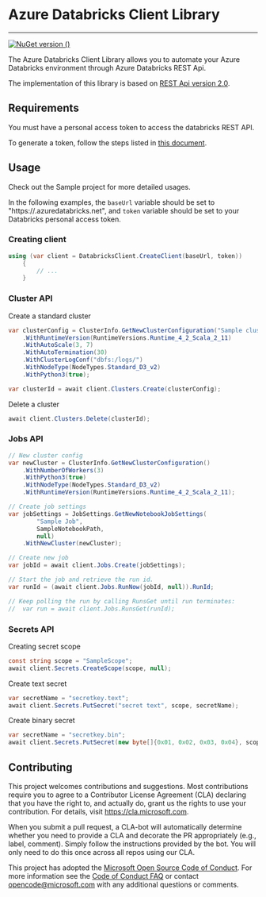 # Azure Databricks Client Library

----------

[![NuGet version ()](https://img.shields.io/badge/nuget-1.0.813.2-blue.svg)](https://www.nuget.org/packages/Microsoft.Azure.Databricks.Client/)

The Azure Databricks Client Library allows you to automate your Azure Databricks environment through Azure Databricks REST Api.

The implementation of this library is based on [REST Api version 2.0](https://docs.azuredatabricks.net/api/latest/index.html#).  

## Requirements
You must have a personal access token to access the databricks REST API.

To generate a token, follow the steps listed in [this document](https://docs.azuredatabricks.net/api/latest/authentication.html).

## Usage

Check out the Sample project for more detailed usages.

In the following examples, the ```baseUrl``` variable should be set to "https://<REGION>.azuredatabricks.net", and ```token``` variable should be set to your Databricks personal access token.

### Creating client

```cs
using (var client = DatabricksClient.CreateClient(baseUrl, token))
    {
        // ...
    }

```

### Cluster API

Create a standard cluster

```cs
var clusterConfig = ClusterInfo.GetNewClusterConfiguration("Sample cluster")
    .WithRuntimeVersion(RuntimeVersions.Runtime_4_2_Scala_2_11)
    .WithAutoScale(3, 7)
    .WithAutoTermination(30)
    .WithClusterLogConf("dbfs:/logs/")
    .WithNodeType(NodeTypes.Standard_D3_v2)
    .WithPython3(true);

var clusterId = await client.Clusters.Create(clusterConfig);
```

Delete a cluster

```cs
await client.Clusters.Delete(clusterId);
```

### Jobs API

```cs
// New cluster config
var newCluster = ClusterInfo.GetNewClusterConfiguration()
    .WithNumberOfWorkers(3)
    .WithPython3(true)
    .WithNodeType(NodeTypes.Standard_D3_v2)
    .WithRuntimeVersion(RuntimeVersions.Runtime_4_2_Scala_2_11);

// Create job settings
var jobSettings = JobSettings.GetNewNotebookJobSettings(
        "Sample Job",
        SampleNotebookPath,
        null)
    .WithNewCluster(newCluster);

// Create new job
var jobId = await client.Jobs.Create(jobSettings);

// Start the job and retrieve the run id.
var runId = (await client.Jobs.RunNow(jobId, null)).RunId;

// Keep polling the run by calling RunsGet until run terminates:
//  var run = await client.Jobs.RunsGet(runId);
```

### Secrets API

Creating secret scope

```cs
const string scope = "SampleScope";
await client.Secrets.CreateScope(scope, null);
```

Create text secret

```cs
var secretName = "secretkey.text";
await client.Secrets.PutSecret("secret text", scope, secretName);
```

Create binary secret

```cs
var secretName = "secretkey.bin";
await client.Secrets.PutSecret(new byte[]{0x01, 0x02, 0x03, 0x04}, scope, secretName);
```

## Contributing

This project welcomes contributions and suggestions.  Most contributions require you to agree to a
Contributor License Agreement (CLA) declaring that you have the right to, and actually do, grant us
the rights to use your contribution. For details, visit https://cla.microsoft.com.

When you submit a pull request, a CLA-bot will automatically determine whether you need to provide
a CLA and decorate the PR appropriately (e.g., label, comment). Simply follow the instructions
provided by the bot. You will only need to do this once across all repos using our CLA.

This project has adopted the [Microsoft Open Source Code of Conduct](https://opensource.microsoft.com/codeofconduct/).
For more information see the [Code of Conduct FAQ](https://opensource.microsoft.com/codeofconduct/faq/) or
contact [opencode@microsoft.com](mailto:opencode@microsoft.com) with any additional questions or comments.
